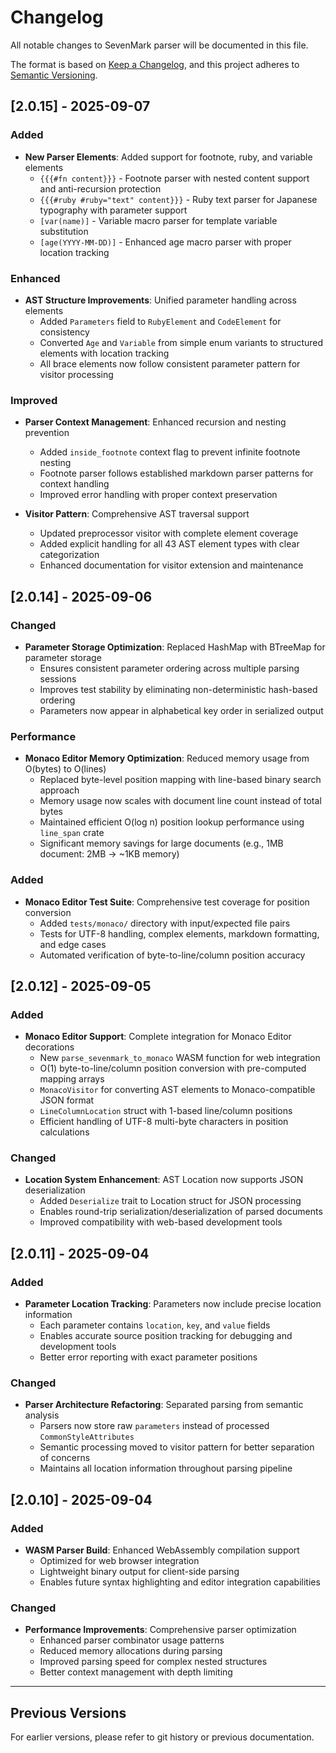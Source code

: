# Changelog

All notable changes to SevenMark parser will be documented in this file.

The format is based on [Keep a Changelog](https://keepachangelog.com/en/1.0.0/),
and this project adheres to [Semantic Versioning](https://semver.org/spec/v2.0.0.html).

## [2.0.15] - 2025-09-07

### Added
- **New Parser Elements**: Added support for footnote, ruby, and variable elements
  - `{{{#fn content}}}` - Footnote parser with nested content support and anti-recursion protection
  - `{{{#ruby #ruby="text" content}}}` - Ruby text parser for Japanese typography with parameter support
  - `[var(name)]` - Variable macro parser for template variable substitution
  - `[age(YYYY-MM-DD)]` - Enhanced age macro parser with proper location tracking

### Enhanced
- **AST Structure Improvements**: Unified parameter handling across elements
  - Added `Parameters` field to `RubyElement` and `CodeElement` for consistency
  - Converted `Age` and `Variable` from simple enum variants to structured elements with location tracking
  - All brace elements now follow consistent parameter pattern for visitor processing

### Improved
- **Parser Context Management**: Enhanced recursion and nesting prevention
  - Added `inside_footnote` context flag to prevent infinite footnote nesting
  - Footnote parser follows established markdown parser patterns for context handling
  - Improved error handling with proper context preservation

- **Visitor Pattern**: Comprehensive AST traversal support
  - Updated preprocessor visitor with complete element coverage
  - Added explicit handling for all 43 AST element types with clear categorization
  - Enhanced documentation for visitor extension and maintenance

## [2.0.14] - 2025-09-06

### Changed
- **Parameter Storage Optimization**: Replaced HashMap with BTreeMap for parameter storage
  - Ensures consistent parameter ordering across multiple parsing sessions
  - Improves test stability by eliminating non-deterministic hash-based ordering
  - Parameters now appear in alphabetical key order in serialized output

### Performance
- **Monaco Editor Memory Optimization**: Reduced memory usage from O(bytes) to O(lines)
  - Replaced byte-level position mapping with line-based binary search approach
  - Memory usage now scales with document line count instead of total bytes
  - Maintained efficient O(log n) position lookup performance using `line_span` crate
  - Significant memory savings for large documents (e.g., 1MB document: 2MB → ~1KB memory)

### Added
- **Monaco Editor Test Suite**: Comprehensive test coverage for position conversion
  - Added `tests/monaco/` directory with input/expected file pairs
  - Tests for UTF-8 handling, complex elements, markdown formatting, and edge cases
  - Automated verification of byte-to-line/column position accuracy

## [2.0.12] - 2025-09-05

### Added
- **Monaco Editor Support**: Complete integration for Monaco Editor decorations
  - New `parse_sevenmark_to_monaco` WASM function for web integration
  - O(1) byte-to-line/column position conversion with pre-computed mapping arrays
  - `MonacoVisitor` for converting AST elements to Monaco-compatible JSON format
  - `LineColumnLocation` struct with 1-based line/column positions
  - Efficient handling of UTF-8 multi-byte characters in position calculations

### Changed
- **Location System Enhancement**: AST Location now supports JSON deserialization
  - Added `Deserialize` trait to Location struct for JSON processing
  - Enables round-trip serialization/deserialization of parsed documents
  - Improved compatibility with web-based development tools

## [2.0.11] - 2025-09-04

### Added
- **Parameter Location Tracking**: Parameters now include precise location information
  - Each parameter contains `location`, `key`, and `value` fields
  - Enables accurate source position tracking for debugging and development tools
  - Better error reporting with exact parameter positions

### Changed  
- **Parser Architecture Refactoring**: Separated parsing from semantic analysis
  - Parsers now store raw `parameters` instead of processed `CommonStyleAttributes`
  - Semantic processing moved to visitor pattern for better separation of concerns
  - Maintains all location information throughout parsing pipeline

## [2.0.10] - 2025-09-04

### Added
- **WASM Parser Build**: Enhanced WebAssembly compilation support
  - Optimized for web browser integration
  - Lightweight binary output for client-side parsing
  - Enables future syntax highlighting and editor integration capabilities

### Changed  
- **Performance Improvements**: Comprehensive parser optimization
  - Enhanced parser combinator usage patterns
  - Reduced memory allocations during parsing
  - Improved parsing speed for complex nested structures
  - Better context management with depth limiting

---

## Previous Versions

For earlier versions, please refer to git history or previous documentation.